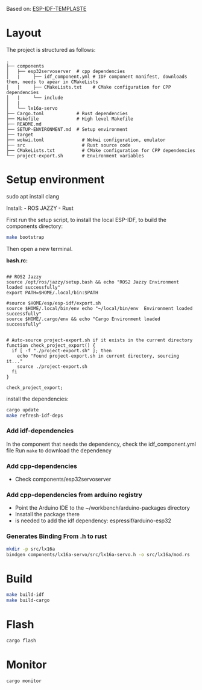 Based on: [ESP-IDF-TEMPLASTE](https://github.com/esp-rs/esp-idf-template/blob/master/README-cmake.md)

# Layout

The project is structured as follows:

```
.
├── components
│   ├── esp32servoserver  # cpp dependencies
│   |     ├── idf_component.yml # IDF component manifest, downloads them, needs to apear in CMakeLists
│   |     ├── CMakeLists.txt    # CMake configuration for CPP dependencies
│   |     └── include
│   |  
│   └── lx16a-servo
├── Cargo.toml            # Rust dependencies   
├── Makefile              # High level Makefile
├── README.md
├── SETUP-ENVIRONMENT.md  # Setup environment
├── target
├── wokwi.toml              # Wokwi configuration, emulator
├── src                     # Rust source code
├── CMakeLists.txt          # CMake configuration for CPP dependencies
└── project-export.sh       # Environment variables
```


# Setup environment

sudo apt install clang

Install:
    - ROS JAZZY
    - Rust

First run the setup script, to install the local ESP-IDF, to build the components directory:

```bash
make bootstrap
```
Then open a new terminal.

**bash.rc:**
```shell

## ROS2 Jazzy
source /opt/ros/jazzy/setup.bash && echo "ROS2 Jazzy Environment loaded successfully"
export PATH=$HOME/.local/bin:$PATH

#source $HOME/esp/esp-idf/export.sh 
source $HOME/.local/bin/env echo "~/local/bin/env  Environment loaded successfully"
source $HOME/.cargo/env && echo "Cargo Environment loaded successfully"


# Auto-source project-export.sh if it exists in the current directory
function check_project_export() {
  if [ -f "./project-export.sh" ]; then
    echo "Found project-export.sh in current directory, sourcing it..."
    source ./project-export.sh
  fi
}

check_project_export;
```


install the dependencies:

```bash
cargo update
make refresh-idf-deps
```

### Add idf-dependencies

In the component that needs the dependency, check the idf_component.yml file
Run `make` to download the dependency

### Add cpp-dependencies

- Check components/esp32servoserver

### Add cpp-dependencies from arduino registry

- Point the Arduino IDE to the ~/workbench/arduino-packages directory
- Insatall the package there
- is needed to add the idf dependency: espressif/arduino-esp32


### Generates Binding From .h to rust

```bash
mkdir -p src/lx16a
bindgen components/lx16a-servo/src/lx16a-servo.h -o src/lx16a/mod.rs
```

# Build

```bash
make build-idf
make build-cargo
```

# Flash

```bash
cargo flash
```

# Monitor

```bash
cargo monitor
```